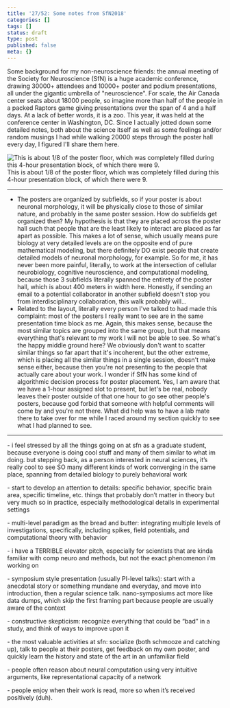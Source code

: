 ```yaml
---
title: '27/52: Some notes from SfN2018'
categories: []
tags: []
status: draft
type: post
published: false
meta: {}
---
```


Some background for my non-neuroscience friends: the annual meeting of the
Society for Neuroscience (SfN) is a huge academic conference, drawing 30000+
attendees and 10000+ poster and podium presentations, all under the gigantic
umbrella of "neuroscience". For scale, the Air Canada center seats about 18000
people, so imagine more than half of the people in a packed Raptors game
giving presentations over the span of 4 and a half days. At a lack of better
words, it is a zoo. This year, it was held at the conference center in
Washington, DC. Since I actually jotted down some detailed notes, both about
the science itself as well as some feelings and/or random musings I had while
walking 20000 steps through the poster hall every day, I figured I'll share
them here.

![This is about 1/8 of the poster floor, which was completely filled during
this 4-hour presentation block, of which there were
9.](/squarespace_images/static_5351781ce4b0757a373c3d73_535182ade4b0bcfb2b4574dd_5a13df468165f5db96dcda5d_1511251797503_IMG_8686.JPG_)
This is about 1/8 of the poster floor, which was completely filled during this
4-hour presentation block, of which there were 9.

* * *

  * The posters are organized by subfields, so if your poster is about neuronal morphology, it will be physically close to those of similar nature, and probably in the same poster session. How do subfields get organized then? My hypothesis is that they are placed across the poster hall such that people that are the least likely to interact are placed as far apart as possible. This makes a lot of sense, which usually means pure biology at very detailed levels are on the opposite end of pure mathematical modeling, but there definitely DO exist people that create detailed models of neuronal morphology, for example. So for me, it has never been more painful, literally, to work at the intersection of cellular neurobiology, cognitive neuroscience, and computational modeling, because those 3 subfields literally spanned the entirety of the poster hall, which is about 400 meters in width here. Honestly, if sending an email to a potential collaborator in another subfield doesn't stop you from interdisciplinary collaboration, this walk probably will...
  * Related to the layout, literally every person I've talked to had made this complaint: most of the posters I really want to see are in the same presentation time block as me. Again, this makes sense, because the most similar topics are grouped into the same group, but that means everything that's relevant to my work I will not be able to see. So what's the happy middle ground here? We obviously don't want to scatter similar things so far apart that it's incoherent, but the other extreme, which is placing all the similar things in a single session, doesn't make sense either, because then you're not presenting to the people that actually care about your work. I wonder if SfN has some kind of algorithmic decision process for poster placement. Yes, I am aware that we have a 1-hour assigned slot to present, but let's be real, nobody leaves their poster outside of that one hour to go see other people's posters, because god forbid that someone with helpful comments will come by and you're not there. What did help was to have a lab mate there to take over for me while I raced around my section quickly to see what I had planned to see.

* * *

\- i feel stressed by all the things going on at sfn as a graduate student,
because everyone is doing cool stuff and many of them similar to what im
doing. but stepping back, as a person interested in neural sciences, it’s
really cool to see SO many different kinds of work converging in the same
place, spanning from detailed biology to purely behavioral work

\- start to develop an attention to details: specific behavior, specific brain
area, specific timeline, etc. things that probably don’t matter in theory but
very much so in practice, especially methodological details in experimental
settings

\- multi-level paradigm as the bread and butter: integrating multiple levels
of investigations, specifically, including spikes, field potentials, and
computational theory with behavior

\- i have a TERRIBLE elevator pitch, especially for scientists that are kinda
familiar with comp neuro and methods, but not the exact phenomenon i’m working
on

\- symposium style presentation (usually PI-level talks): start with a
anecdotal story or something mundane and everyday, and move into introduction,
then a regular science talk. nano-symposiums act more like data dumps, which
skip the first framing part because people are usually aware of the context

\- constructive skepticism: recognize everything that could be “bad” in a
study, and think of ways to improve upon it

\- the most valuable activities at sfn: socialize (both schmooze and catching
up), talk to people at their posters, get feedback on my own poster, and
quickly learn the history and state of the art in an unfamiliar field

\- people often reason about neural computation using very intuitive
arguments, like representational capacity of a network

\- people enjoy when their work is read, more so when it’s received positively
(duh).

